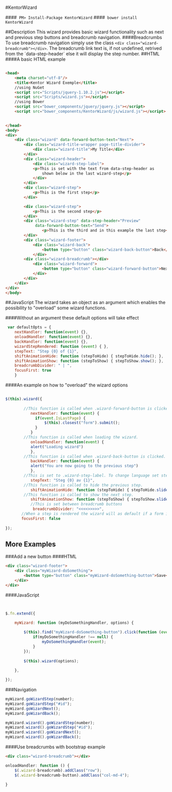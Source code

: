 #KentorWizard

####` PM> Install-Package KentorWizard`
####` bower install KentorWizard`

##Description 
This wizard provides basic wizard functionality such as next and previous step buttons and breadcrumb navigation.
####Breadcrumbs
To use breadcrumb navigation simply use the class `<div class="wizard-breadcrumb"></div>`. The breadcrumb link text is, if not undefined, retrived from the ´data-step-header´ else it will display the step number.
##HTML
####A basic HTML example
```html

<head>
    <meta charset="utf-8"/>
    <title>Kentor Wizard Exemple</title>
    //using NuGet
    <script src="Scripts/jquery-1.10.2.js"></script>
    <script src="Scripts/wizard.js"></script>
    //using Bower
    <script src="bower_components/jquery/jquery.js"></script>
    <script src="bower_components/KentorWizard/js/wizard.js"></script>
    

</head>
<body>
<div>
    <div class="wizard" data-forward-button-text="Next">
        <div class="wizard-title-wrapper page-title-divider">
            <div class="wizard-title">My Title</div>
        </div>
        <div class="wizard-header">
            <div class="wizard-step-label">
            <p>This is set with the text from data-step-header as 
	            shown below in the last wizard-step</p>
		    </div>
        </div>
		<div class="wizard-step">
			<p>This is the first step</p>
		</div>

        <div class="wizard-step">
			<p>This is the second step</p>
        </div>
        <div class="wizard-step" data-step-header="Preview"
	         data-forward-button-text="Send">
		        <p>This is the third and in this example the last step</p>
        </div>
        <div class="wizard-footer">
            <div class="wizard-back">
                <button type="button" class="wizard-back-button">Back</button>
            </div>
	    <div class="wizard-breadcrumb"></div>
            <div class="wizard-forward">
                <button type="button" class="wizard-forward-button">Next</button>
            </div>
        </div>
    </div>
</div>
</body>

```
##JavaScript
 The wizard takes an object as an argument which enables the possibility to "overload" some wizard functions. 

####Without an argument these default options will take effect
```javascript
 var defaultOpts = {
 	nextHandler: function(event) {}, 
	onloadHandler: function(event) {}, 
	backHandler: function(event) {}, 
	wizardStepRendered: function (event) { }, 
	stepText: "Step {0} of {1}", 
	shiftAnimationHide: function (stepToHide) { stepToHide.hide(); }, 
	shiftAnimationShow: function (stepToShow) { stepToShow.show(); }, 
	breadcrumbDivider: " | ", 
	focusFirst: true
	}
```
####An example on how to "overload" the wizard options
```javascript

$(this).wizard({
			
		//This function is called when .wizard-forward-button is clicked.  
           nextHandler: function(event) {
			 if(event.IsLastPage) { 
				 $(this).closest("form").submit();
			 }
		   }
        //This function is called when loading the wizard.                
           onloadHandler: function(event) {
           alert("Loading wizard")
           },
		//This function is called when .wizard-back-button is clicked.
           backHandler: function(event) {
           alert("You are now going to the previous step")
           },
		//This is set to .wizard-step-label. To change language set stepText. 
           stepText: "Steg {0} av {1}",
		//This function is called to hide the previous step.
           shiftAnimationHide: function (stepToHide) { stepToHide.slideUp(); },
		//This function is called to show the next step.
           shiftAnimationShow: function (stepToShow) { stepToShow.slideDown(); },
		   //This is set between breadcrumb buttons
		    breadcrumbDivider: "<<<<>>>>>",
	   //When a step is rendered the wizard will as default if a form is used focus on the first input
	   focusFirst: false
           
});
```

## More Examples

###Add a new button
####HTML
```html
<div class="wizard-footer">
	<div class="myWizard-doSomething">
		<button type="button" class="myWizard-doSomething-button">Save</button>
	</div>
</div>
```

####JavaScript

```javascript


$.fn.extend({

	myWizard: function (myDoSomethingHandler, options) {
		
		$(this).find("myWizard-doSomething-button").click(function (event) {
			if(myDoSomethingHandler !== null) {
				myDoSomethingHandler(event);
			}
		});
		
		$(this).wizard(options);
		
	},

});
```
###Navigation

```javascript
myWizard.goWizardStep(number);
myWizard.goWizardStep("#id");
myWizard.goWizardNext();
myWizard.goWizardBack();

myWizard.wizard().goWizardStep(number);
myWizard.wizard().goWizardStep("#id");
myWizard.wizard().goWizardNext();
myWizard.wizard().goWizardBack();

```

####Use breadcrumbs with bootstrap example

```html
<div class="wizard-breadcrumb"></div>
```

```javascript
onloadHandler: function () {
	$(.wizard-breadcrumb).addClass("row");
	$(.wizard-breadcrumb-button).addClass("col-md-4");
	
}

```
